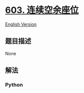 # [603. 连续空余座位](https://leetcode-cn.com/problems/consecutive-available-seats)

[English Version](/leetcode/0600-0699/0603.Consecutive%20Available%20Seats/README_EN.md)

## 题目描述

<!-- 这里写题目描述 -->

None

## 解法

<!-- 这里可写通用的实现逻辑 -->

<!-- tabs:start -->

### **Python**

<!-- 这里可写当前语言的特殊实现逻辑 -->

```python

```

<!-- tabs:end -->
